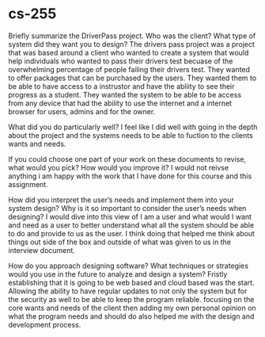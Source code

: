 # cs-255
Briefly summarize the DriverPass project. Who was the client? What type of system did they want you to design?
  The drivers pass project was a project that was based around a client who wanted to create a system that would help individuals who wanted to pass their drivers test becuase of the overwhelming percentage of people failing their drivers test. They wanted to offer packages that can be purchased by the users. They wanted them to be able to have access to a instrustor and have the abliity to see their progress as a student. They wanted the system to be able to be access from any device that had the ability to use the internet and a internet browser for users, admins and for the owner. 
  
What did you do particularly well?
  I feel like I did well with going in the depth about the project and the systems needs to be able to fuction to the clients wants and needs. 
  
If you could choose one part of your work on these documents to revise, what would you pick? How would you improve it?
  I would not reivse anything i am happy with the work that I have done for this course and this assignment.
  
How did you interpret the user’s needs and implement them into your system design? Why is it so important to consider the user’s needs when designing?
  I would dive into this view of I am a user and what would I want and need as a user to better understand what all the system should be able to do and provide to us as the user. I think doing that helped me think about     things out side of the box and outside of what was given to us in the interview document. 
  
How do you approach designing software? What techniques or strategies would you use in the future to analyze and design a system?
  Fristly establishing that it is going to be web based and cloud based was the start. Allowing the ability to have regular updates to not only the system but for the security as well to be able to keep the program reliable. 
  focusing on the core wants and needs of the client then adding my own personal opinion on what the program needs and should do also helped me with the design and development process. 
